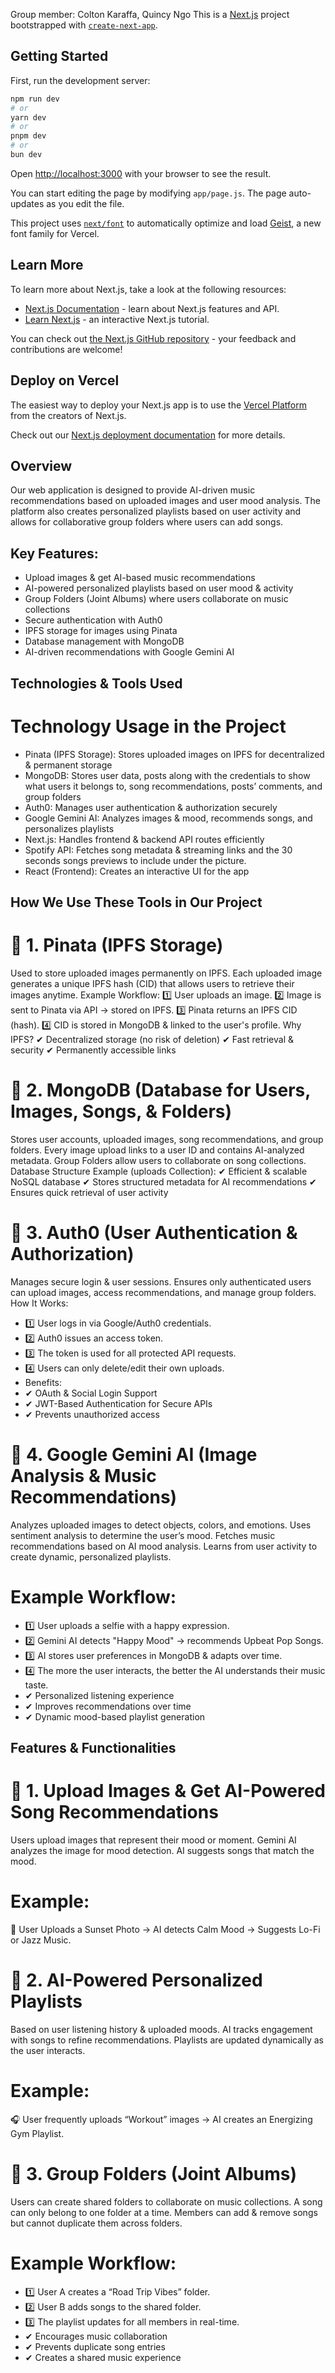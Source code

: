 Group member: Colton Karaffa, Quincy Ngo
This is a [Next.js](https://nextjs.org) project bootstrapped with [`create-next-app`](https://nextjs.org/docs/app/api-reference/cli/create-next-app).

## Getting Started

First, run the development server:

```bash
npm run dev
# or
yarn dev
# or
pnpm dev
# or
bun dev
```

Open [http://localhost:3000](http://localhost:3000) with your browser to see the result.

You can start editing the page by modifying `app/page.js`. The page auto-updates as you edit the file.

This project uses [`next/font`](https://nextjs.org/docs/app/building-your-application/optimizing/fonts) to automatically optimize and load [Geist](https://vercel.com/font), a new font family for Vercel.

## Learn More

To learn more about Next.js, take a look at the following resources:

- [Next.js Documentation](https://nextjs.org/docs) - learn about Next.js features and API.
- [Learn Next.js](https://nextjs.org/learn) - an interactive Next.js tutorial.

You can check out [the Next.js GitHub repository](https://github.com/vercel/next.js) - your feedback and contributions are welcome!

## Deploy on Vercel

The easiest way to deploy your Next.js app is to use the [Vercel Platform](https://vercel.com/new?utm_medium=default-template&filter=next.js&utm_source=create-next-app&utm_campaign=create-next-app-readme) from the creators of Next.js.

Check out our [Next.js deployment documentation](https://nextjs.org/docs/app/building-your-application/deploying) for more details.

## Overview
Our web application is designed to provide AI-driven music recommendations based on uploaded images and user mood analysis. The platform also creates personalized playlists based on user activity and allows for collaborative group folders where users can add songs.
## Key Features:
- Upload images & get AI-based music recommendations
- AI-powered personalized playlists based on user mood & activity
- Group Folders (Joint Albums) where users collaborate on music collections
- Secure authentication with Auth0
- IPFS storage for images using Pinata
- Database management with MongoDB
- AI-driven recommendations with Google Gemini AI

## Technologies & Tools Used
# Technology Usage in the Project
- Pinata (IPFS Storage): Stores uploaded images on IPFS for decentralized & permanent storage
- MongoDB: Stores user data, posts along with the credentials to show what users it belongs to, song recommendations, posts’ comments, and group folders
- Auth0: Manages user authentication & authorization securely
- Google Gemini AI: Analyzes images & mood, recommends songs, and personalizes playlists
- Next.js: Handles frontend & backend API routes efficiently
- Spotify API: Fetches song metadata & streaming links and the 30 seconds songs previews to include under the picture.
- React (Frontend): Creates an interactive UI for the app


## How We Use These Tools in Our Project
# 📌 1. Pinata (IPFS Storage)
Used to store uploaded images permanently on IPFS.
Each uploaded image generates a unique IPFS hash (CID) that allows users to retrieve their images anytime.
Example Workflow:
1️⃣ User uploads an image.
2️⃣ Image is sent to Pinata via API → stored on IPFS.
3️⃣ Pinata returns an IPFS CID (hash).
4️⃣ CID is stored in MongoDB & linked to the user's profile.
Why IPFS?
✔ Decentralized storage (no risk of deletion)
✔ Fast retrieval & security
✔ Permanently accessible links

# 📌 2. MongoDB (Database for Users, Images, Songs, & Folders)
Stores user accounts, uploaded images, song recommendations, and group folders.
Every image upload links to a user ID and contains AI-analyzed metadata.
Group Folders allow users to collaborate on song collections.
Database Structure Example (uploads Collection):
✔ Efficient & scalable NoSQL database
✔ Stores structured metadata for AI recommendations
✔ Ensures quick retrieval of user activity

# 📌 3. Auth0 (User Authentication & Authorization)
Manages secure login & user sessions.
Ensures only authenticated users can upload images, access recommendations, and manage group folders.
How It Works:
- 1️⃣ User logs in via Google/Auth0 credentials.
- 2️⃣ Auth0 issues an access token.
- 3️⃣ The token is used for all protected API requests.
- 4️⃣ Users can only delete/edit their own uploads.
- Benefits:
- ✔ OAuth & Social Login Support
- ✔ JWT-Based Authentication for Secure APIs
- ✔ Prevents unauthorized access

# 📌 4. Google Gemini AI (Image Analysis & Music Recommendations)
Analyzes uploaded images to detect objects, colors, and emotions.
Uses sentiment analysis to determine the user’s mood.
Fetches music recommendations based on AI mood analysis.
Learns from user activity to create dynamic, personalized playlists.
# Example Workflow:
- 1️⃣ User uploads a selfie with a happy expression.
- 2️⃣ Gemini AI detects "Happy Mood" → recommends Upbeat Pop Songs.
- 3️⃣ AI stores user preferences in MongoDB & adapts over time.
- 4️⃣ The more the user interacts, the better the AI understands their music taste.
- ✔ Personalized listening experience
- ✔ Improves recommendations over time
- ✔ Dynamic mood-based playlist generation

## Features & Functionalities
# 📌 1. Upload Images & Get AI-Powered Song Recommendations
Users upload images that represent their mood or moment.
Gemini AI analyzes the image for mood detection.
AI suggests songs that match the mood.
# Example:
📸 User Uploads a Sunset Photo → AI detects Calm Mood → Suggests Lo-Fi or Jazz Music.

# 📌 2. AI-Powered Personalized Playlists
Based on user listening history & uploaded moods.
AI tracks engagement with songs to refine recommendations.
Playlists are updated dynamically as the user interacts.
# Example:
🎧 User frequently uploads “Workout” images → AI creates an Energizing Gym Playlist.

# 📌 3. Group Folders (Joint Albums)
Users can create shared folders to collaborate on music collections.
A song can only belong to one folder at a time.
Members can add & remove songs but cannot duplicate them across folders.
# Example Workflow:
- 1️⃣ User A creates a “Road Trip Vibes” folder.
- 2️⃣ User B adds songs to the shared folder.
- 3️⃣ The playlist updates for all members in real-time.
- ✔ Encourages music collaboration
- ✔ Prevents duplicate song entries
- ✔ Creates a shared music experience








